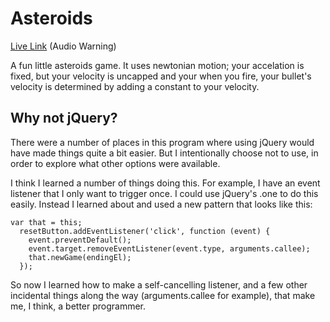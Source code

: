 # Asteroids
[Live Link](http://gconen.github.io/asteroids/) (Audio Warning)

A fun little asteroids game. It uses newtonian motion; 
your accelation is fixed, but your velocity is uncapped 
and your when you fire, your bullet's velocity is determined
by adding a constant to your velocity.
## Why not jQuery?
There were a number of places in this program where using jQuery
would have made things quite a bit easier. But I intentionally
choose not to use, in order to explore what other options were
available.

I think I learned a number of things doing this. For example,
I have an event listener that I only want to trigger once. I
could use jQuery's .one to do this easily. Instead I 
learned about and used a new pattern that looks like this:

```
var that = this;
  resetButton.addEventListener('click', function (event) {
    event.preventDefault();
    event.target.removeEventListener(event.type, arguments.callee);
    that.newGame(endingEl);
  });
```

So now I learned how to make a self-cancelling listener, and a
few other incidental things along the way (arguments.callee
for example), that make me, I think, a better programmer.
